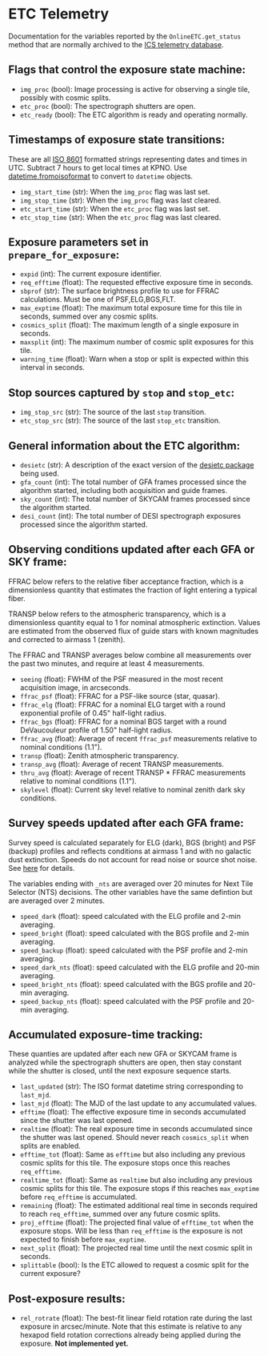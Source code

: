 # ETC Telemetry

Documentation for the variables reported by the `OnlineETC.get_status` method that are normally archived to the [ICS telemetry database](https://replicator.desi.lbl.gov/TV3/app/T/index).

## Flags that control the exposure state machine:

 - `img_proc` (bool): Image processing is active for observing a single tile, possibly with cosmic splits.
 - `etc_proc` (bool): The spectrograph shutters are open.
 - `etc_ready` (bool): The ETC algorithm is ready and operating normally.

## Timestamps of exposure state transitions:

These are all [ISO 8601](https://en.wikipedia.org/wiki/ISO_8601) formatted strings representing dates and times in UTC.  Subtract 7 hours to get local times at KPNO. Use [datetime.fromoisoformat](https://docs.python.org/3/library/datetime.html#datetime.datetime.fromisoformat) to convert to `datetime` objects.

 - `img_start_time` (str): When the `img_proc` flag was last set.
 - `img_stop_time` (str): When the `img_proc` flag was last cleared.
 - `etc_start_time` (str): When the `etc_proc` flag was last set.
 - `etc_stop_time` (str): When the `etc_proc` flag was last cleared.

## Exposure parameters set in `prepare_for_exposure`:

 - `expid` (int): The current exposure identifier.
 - `req_efftime` (float): The requested effective exposure time in seconds.
 - `sbprof` (str): The surface brightness profile to use for FFRAC calculations. Must be one of PSF,ELG,BGS,FLT.
 - `max_exptime` (float): The maximum total exposure time for this tile in seconds, summed over any cosmic splits.
 - `cosmics_split` (float): The maximum length of a single exposure in seconds.
 - `maxsplit` (int): The maximum number of cosmic split exposures for this tile.
 - `warning_time` (float): Warn when a stop or split is expected within this interval in seconds.

## Stop sources captured by `stop` and `stop_etc`:

 - `img_stop_src` (str): The source of the last `stop` transition.
 - `etc_stop_src` (str): The source of the last `stop_etc` transition.

## General information about the ETC algorithm:

 - `desietc` (str): A description of the exact version of the [desietc package](https://github.com/desihub/desietc) being used.
 - `gfa_count` (int): The total number of GFA frames processed since the algorithm started, including both acquisition and guide frames.
 - `sky_count` (int): The total number of SKYCAM frames processed since the algorithm started.
 - `desi_count` (int): The total number of DESI spectrograph exposures processed since the algorithm started.

## Observing conditions updated after each GFA or SKY frame:

FFRAC below refers to the relative fiber acceptance fraction, which is a dimensionless quantity that estimates the fraction of light entering a typical fiber.

TRANSP below refers to the atmospheric transparency, which is a dimensionless quantity equal to 1 for nominal atmospheric extinction. Values are estimated from the observed flux of guide stars with known magnitudes and corrected to airmass 1 (zenith).

The FFRAC and TRANSP averages below combine all measurements over the past two minutes, and require at least 4 measurements.

 - `seeing` (float): FWHM of the PSF measured in the most recent acquisition image, in arcseconds.
 - `ffrac_psf` (float): FFRAC for a PSF-like source (star, quasar).
 - `ffrac_elg` (float): FFRAC for a nominal ELG target with a round exponential profile of 0.45" half-light radius.
 - `ffrac_bgs` (float): FFRAC for a nominal BGS target with a round DeVaucouleur profile of 1.50" half-light radius.
 - `ffrac_avg` (float): Average of recent `ffrac_psf` measurements relative to nominal conditions (1.1").
 - `transp` (float): Zenith atmospheric transparency.
 - `transp_avg` (float): Average of recent TRANSP measurements.
 - `thru_avg` (float): Average of recent TRANSP * FFRAC measurements relative to nominal conditions (1.1").
 - `skylevel` (float): Current sky level relative to nominal zenith dark sky conditions.

## Survey speeds updated after each GFA frame:

Survey speed is calculated separately for ELG (dark), BGS (bright) and PSF (backup) profiles and reflects
conditions at airmass 1 and with no galactic dust extinction. Speeds do not account for read noise or
source shot noise.
See [here](https://desi.lbl.gov/trac/wiki/SurveyOps/SurveySpeed#SurveySpeed) for details.

The variables ending with `_nts` are averaged over 20 minutes for Next Tile Selector (NTS) decisions.
The other variables have the same defintion but are averaged over 2 minutes.

 - `speed_dark` (float): speed calculated with the ELG profile and 2-min averaging.
 - `speed_bright` (float): speed calculated with the BGS profile and 2-min averaging.
 - `speed_backup` (float): speed calculated with the PSF profile and 2-min averaging.
 - `speed_dark_nts` (float): speed calculated with the ELG profile and 20-min averaging.
 - `speed_bright_nts` (float): speed calculated with the BGS profile and 20-min averaging.
 - `speed_backup_nts` (float): speed calculated with the PSF profile and 20-min averaging.

## Accumulated exposure-time tracking:

These quanties are updated after each new GFA or SKYCAM frame is analyzed while the spectrograph shutters are open, then stay constant while the shutter is closed, until the next exposure sequence starts.

 - `last_updated` (str): The ISO format datetime string corresponding to `last_mjd`.
 - `last_mjd` (float): The MJD of the last update to any accumulated values.
 - `efftime` (float): The effective exposure time in seconds accumulated since the shutter was last opened.
 - `realtime` (float): The real exposure time in seconds accumulated since the shutter was last opened. Should never reach `cosmics_split` when splits are enabled.
 - `efftime_tot` (float): Same as `efftime` but also including any previous cosmic splits for this tile. The exposure stops once this reaches `req_efftime`.
 - `realtime_tot` (float): Same as `realtime` but also including any previous cosmic splits for this tile. The exposure stops if this reaches `max_exptime` before `req_efftime` is accumulated.
 - `remaining` (float): The estimated additional real time in seconds required to reach `req_efftime`, summed over any future cosmic splits.
 - `proj_efftime` (float): The projected final value of `efftime_tot` when the exposure stops. Will be less than `req_efftime` is the exposure is not expected to finish before `max_exptime`.
 - `next_split` (float): The projected real time until the next cosmic split in seconds.
 - `splittable` (bool): Is the ETC allowed to request a cosmic split for the current exposure?

## Post-exposure results:

 - `rel_rotrate` (float): The best-fit linear field rotation rate during the last exposure in arcsec/minute. Note that this estimate is relative to any hexapod field rotation corrections already being applied during the exposure. **Not implemented yet.**